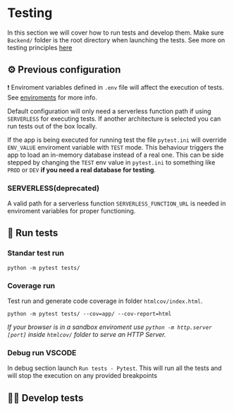 # Testing

In this section we will cover how to run tests and develop them. Make sure `Backend/` folder is the root directory when launching the tests. See more on testing principles [here](../utils/Testing-Principles.md)


## ⚙ Previous configuration

❗ Enviroment variables defined in `.env` file will affect the execution of tests. See [enviroments](Environment.md) for more info.

Default configuration will only need a serverless function path if using `SERVERLESS` for executing tests. If another architecture is selected you can run tests out of the box locally.

If the app is being executed for running test the file `pytest.ini` will override `ENV_VALUE` enviroment variable with `TEST` mode. This behaviour triggers the app to load an in-memory database instead of a real one. This can be side stepped by changing the `TEST` env value in `pytest.ini` to something like `PROD` or `DEV` **if you need a real database for testing**.

### SERVERLESS(deprecated)

A valid path for a serverless function `SERVERLESS_FUNCTION_URL` is needed in enviroment variables for proper functioning.



## 🧪 Run tests

### Standar test run

```console
python -m pytest tests/
```

### Coverage run

Test run and generate code coverage in folder `htmlcov/index.html`.

```console
python -m pytest tests/ --cov=app/ --cov-report=html
```
_If your browser is in a sandbox enviroment use `python -m http.server [port]` inside `htmlcov/` folder to serve an HTTP Server._

### Debug run VSCODE

In debug section launch `Run tests - Pytest`. This will run all the tests and will stop the execution on any provided breakpoints

## 👷‍♂️ Develop tests

